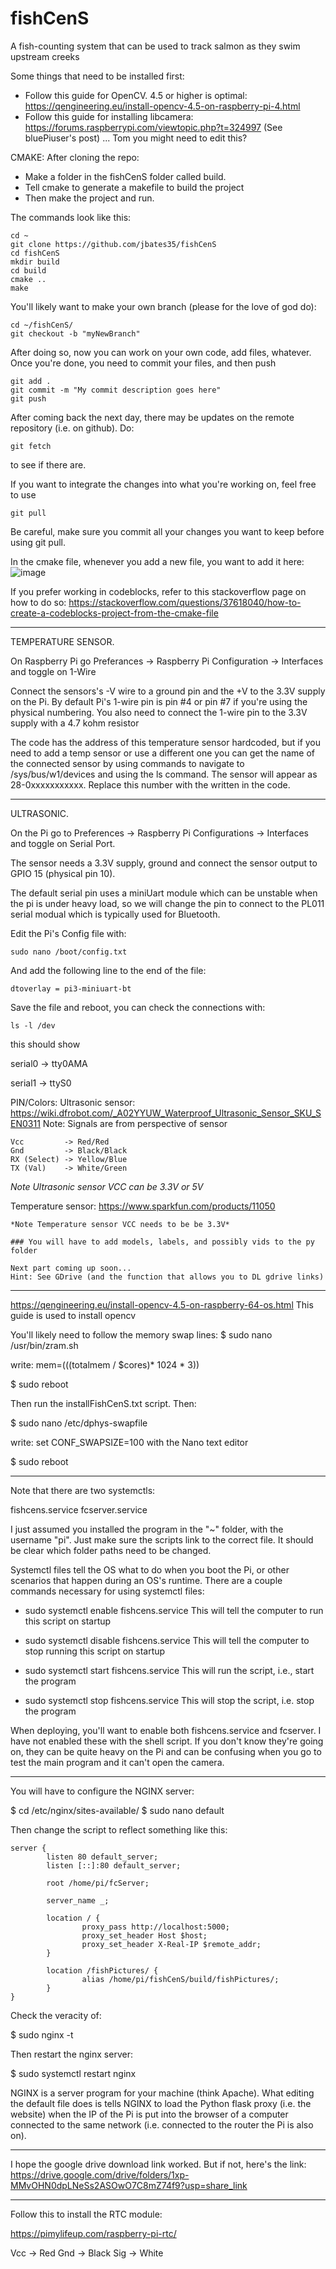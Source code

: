 # fishCenS
A fish-counting system that can be used to track salmon as they swim upstream creeks

Some things that need to be installed first:

- Follow this guide for OpenCV. 4.5 or higher is optimal: https://qengineering.eu/install-opencv-4.5-on-raspberry-pi-4.html
- Follow this guide for installing libcamera: https://forums.raspberrypi.com/viewtopic.php?t=324997 (See bluePiuser's post) ... Tom you might need to edit this?

CMAKE:
After cloning the repo:
- Make a folder in the fishCenS folder called build.
- Tell cmake to generate a makefile to build the project
- Then make the project and run.

The commands look like this:

```
cd ~
git clone https://github.com/jbates35/fishCenS
cd fishCenS
mkdir build
cd build
cmake ..
make
```

You'll likely want to make your own branch (please for the love of god do):

```
cd ~/fishCenS/
git checkout -b "myNewBranch"
```

After doing so, now you can work on your own code, add files, whatever. Once you're done, you need to commit your files, and then push
```
git add . 
git commit -m "My commit description goes here"
git push
```

After coming back the next day, there may be updates on the remote repository (i.e. on github). Do:
```
git fetch
```
to see if there are.

If you want to integrate the changes into what you're working on, feel free to use
```
git pull
```
Be careful, make sure you commit all your changes you want to keep before using git pull.

In the cmake file, whenever you add a new file, you want to add it here:
![image](https://user-images.githubusercontent.com/70033294/218302179-2f91b61e-8081-466a-b324-c7d3f3a45e21.png)

If you prefer working in codeblocks, refer to this stackoverflow page on how to do so:
https://stackoverflow.com/questions/37618040/how-to-create-a-codeblocks-project-from-the-cmake-file

-------------

TEMPERATURE SENSOR.

On Raspberry Pi go Preferances -> Raspberry Pi Configuration -> Interfaces 
and toggle on 1-Wire

Connect the sensors's -V wire to a ground pin and the +V to the 3.3V supply
on the Pi.
By default Pi's 1-wire pin is pin #4 or pin #7 if you're using the physical 
numbering.
You also need to connect the 1-wire pin to the 3.3V supply with a 4.7 kohm resistor

The code has the address of this temperature sensor hardcoded, but if you
need to add a temp sensor or use a different one you can get the name of the
connected sensor by using commands to navigate to /sys/bus/w1/devices and 
using the ls command. The sensor will appear as 28-0xxxxxxxxxxx. Replace
this number with the written in the code.

--------------

ULTRASONIC.

On the Pi go to Preferences -> Raspberry Pi Configurations -> Interfaces
and toggle on Serial Port.

The sensor needs a 3.3V supply, ground and connect the sensor output to GPIO 15 (physical pin 10).

The default serial pin uses a miniUart module which can be unstable
when the pi is under heavy load, so we will change the pin to connect to
the PL011 serial modual which is typically used for Bluetooth.

Edit the Pi's Config file with:
```
sudo nano /boot/config.txt
```
And add the following line to the end of the file:
```
dtoverlay = pi3-miniuart-bt
```
Save the file and reboot, you can check the connections with:
```
ls -l /dev
```
this should show

serial0 -> tty0AMA

serial1 -> ttyS0

PIN/Colors:
Ultrasonic sensor: https://wiki.dfrobot.com/_A02YYUW_Waterproof_Ultrasonic_Sensor_SKU_SEN0311
Note: Signals are from perspective of sensor
```
Vcc         -> Red/Red
Gnd         -> Black/Black
RX (Select) -> Yellow/Blue  
TX (Val)    -> White/Green
```
*Note Ultrasonic sensor VCC can be 3.3V or 5V*

Temperature sensor: https://www.sparkfun.com/products/11050

```
*Note Temperature sensor VCC needs to be be 3.3V*

### You will have to add models, labels, and possibly vids to the py folder

Next part coming up soon...
Hint: See GDrive (and the function that allows you to DL gdrive links)
```
------------

https://qengineering.eu/install-opencv-4.5-on-raspberry-64-os.html
This guide is used to install opencv

You'll likely need to follow the memory swap lines:
$ sudo nano /usr/bin/zram.sh

write:
	mem=$(( ($totalmem / $cores)* 1024 * 3))

$ sudo reboot

Then run the installFishCenS.txt script.
Then:


$ sudo nano /etc/dphys-swapfile

write:
	set CONF_SWAPSIZE=100 with the Nano text editor

$ sudo reboot

------------

Note that there are two systemctls:

fishcens.service
fcserver.service

I just assumed you installed the program in the "~" folder, with the username "pi".
Just make sure the scripts link to the correct file. It should be clear which folder paths need to be changed.

Systemctl files tell the OS what to do when you boot the Pi, or other scenarios that happen during an OS's runtime. There are a couple commands necessary for using systemctl files:

- sudo systemctl enable fishcens.service
This will tell the computer to run this script on startup

- sudo systemctl disable fishcens.service
This will tell the computer to stop running this script on startup

- sudo systemctl start fishcens.service
This will run the script, i.e., start the program

- sudo systemctl stop fishcens.service
This will stop the script, i.e. stop the program

When deploying, you'll want to enable both fishcens.service and fcserver. I have not enabled these with the shell script. If you don't know they're going on, they can be quite heavy on the Pi and can be confusing when you go to test the main program and it can't open the camera.

------------

You will have to configure the NGINX server:

$ cd /etc/nginx/sites-available/
$ sudo nano default

Then change the script to reflect something like this:

```
server {
        listen 80 default_server;
        listen [::]:80 default_server;

        root /home/pi/fcServer;

        server_name _;

        location / {
                proxy_pass http://localhost:5000;
                proxy_set_header Host $host;
                proxy_set_header X-Real-IP $remote_addr;
        }

        location /fishPictures/ {
                alias /home/pi/fishCenS/build/fishPictures/;
        }
}
```

Check the veracity of:

$ sudo nginx -t

Then restart the nginx server:

$ sudo systemctl restart nginx

NGINX is a server program for your machine (think Apache). What editing the default file does is tells NGINX to load the Python flask proxy (i.e. the website) when the IP of the Pi is put into the browser of a computer connected to the same network (i.e. connected to the router the Pi is also on).

------------

I hope the google drive download link worked. But if not, here's the link: https://drive.google.com/drive/folders/1xp-MMvOHN0dpLNeSs2ASOwO7C8mZ74f9?usp=share_link

------------

Follow this to install the RTC module:

https://pimylifeup.com/raspberry-pi-rtc/

Vcc   -> Red
Gnd   -> Black
Sig   -> White

